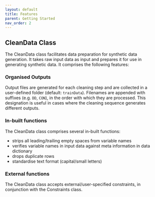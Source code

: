 ```yaml
---
layout: default
title: Features
parent: Getting Started
nav_order: 2
---
```


## CleanData Class
The CleanData class facilitates data preparation for synthetic data generation. It takes raw input data as input and prepares it for use in generating synthetic data. It comprises the following features:

### Organised Outputs
Output files are generated for each cleaning step and are collected in a user-defined folder (default: `trainData`). 
Filenames are appended with suffixes (e.g. `DD`, `CON`), in the order with which they are processed. This designation is useful in cases where the cleaning sequence generates different outputs.

### In-built functions
The CleanData class comprises several in-built functions:
*   strips all leading/trailing empty spaces from variable names
*   verifies variable names in input data against meta information in data dictionary
*   drops duplicate rows
*   standardise text format (capital/small letters)

### External functions
The CleanData class accepts external/user-specified constraints, in conjunction with the Constraints class.